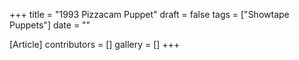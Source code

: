 +++
title = "1993 Pizzacam Puppet"
draft = false
tags = ["Showtape Puppets"]
date = ""

[Article]
contributors = []
gallery = []
+++
